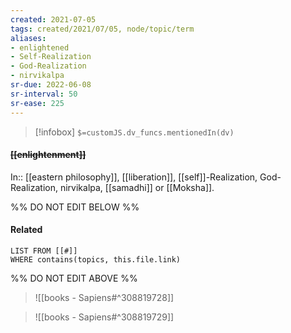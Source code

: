```yaml
---
created: 2021-07-05
tags: created/2021/07/05, node/topic/term
aliases:
- enlightened
- Self-Realization
- God-Realization
- nirvikalpa
sr-due: 2022-06-08
sr-interval: 50
sr-ease: 225
---
```

> [!infobox]
`$=customJS.dv_funcs.mentionedIn(dv)`

#### <s class="topic-title">[[enlightenment]]</s> 

In:: [[eastern philosophy]],
[[liberation]], [[self]]-Realization, God-Realization, nirvikalpa, [[samadhi]] or [[Moksha]].

%% DO NOT EDIT BELOW %%

#### Related 

```dataview
LIST FROM [[#]]
WHERE contains(topics, this.file.link)
```
%% DO NOT EDIT ABOVE %%



> ![[books - Sapiens#^308819728]]

> ![[books - Sapiens#^308819729]]
